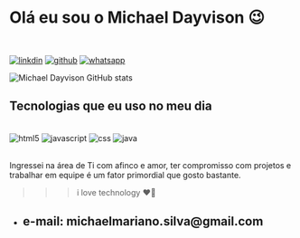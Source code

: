 
### <h1> Olá eu sou o Michael Dayvison 😉 


<br/>

[![linkdin](https://img.shields.io/badge/LinkedIn-0077B5?style=for-the-badge&logo=linkedin&logoColor=white)](https://www.linkedin.com/in/michael-dayvison-44521b230/)
[![github](https://img.shields.io/badge/GitHub-100000?style=for-the-badge&logo=github&logoColor=white)](https://github.com/Michael-dayvison-Programador-Ti)
[![whatsapp](https://img.shields.io/badge/WhatsApp-25D366?style=for-the-badge&logo=whatsapp&logoColor=white
)](https://wa.me/5561998161510)


![Michael Dayvison GitHub stats](https://github-readme-stats.vercel.app/api?username=Michael-dayvison-Programador-Ti&show_icons=true&theme=tokyonight)

## Tecnologias que eu uso no meu dia

<div style="display: inline_block"><br/>
 <img align="center" alt="html5" src="https://img.shields.io/badge/HTML5-E34F26?style=for-the-badge&logo=html5&logoColor=white"/>
<img align="center" alt="javascript" src="https://img.shields.io/badge/JavaScript-F7DF1E?style=for-the-badge&logo=javascript&logoColor=black"/>
<img align="center" alt="css" src="https://img.shields.io/badge/CSS-239120?&style=for-the-badge&logo=css3&logoColor=white"/>
<img align="center" alt="java" src="https://img.shields.io/badge/Java-ED8B00?style=for-the-badge&logo=openjdk&logoColor=white"/>
</div><br/>

Ingressei na área de Ti com afinco e amor, ter
compromisso com projetos e trabalhar em equipe é um fator primordial que gosto bastante.
 >>> i love technology ❤️‍🔥

 - <h2>e-mail: michaelmariano.silva@gmail.com
